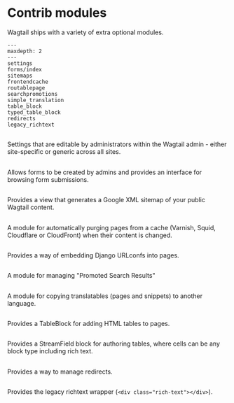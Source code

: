 # Contrib modules

Wagtail ships with a variety of extra optional modules.

```{toctree}
---
maxdepth: 2
---
settings
forms/index
sitemaps
frontendcache
routablepage
searchpromotions
simple_translation
table_block
typed_table_block
redirects
legacy_richtext
```

## [](settings)

Settings that are editable by administrators within the Wagtail admin - either
site-specific or generic across all sites.

## [](forms/index)

Allows forms to be created by admins and provides an interface for browsing form submissions.

## [](sitemaps)

Provides a view that generates a Google XML sitemap of your public Wagtail content.

## [](frontendcache)

A module for automatically purging pages from a cache (Varnish, Squid, Cloudflare or CloudFront) when their content is changed.

## [](routablepage)

Provides a way of embedding Django URLconfs into pages.

## [](searchpromotions)

A module for managing "Promoted Search Results"

## [](simple_translation.md)

A module for copying translatables (pages and snippets) to another language.

## [](table_block)

Provides a TableBlock for adding HTML tables to pages.

## [](typed_table_block)

Provides a StreamField block for authoring tables, where cells can be any block type including rich text.

## [](redirects.md)

Provides a way to manage redirects.

## [](legacy_richtext)

Provides the legacy richtext wrapper (`<div class="rich-text"></div>`).
